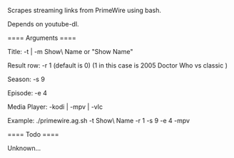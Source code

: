 Scrapes streaming links from PrimeWire using bash.

Depends on youtube-dl.

==== Arguments ====

Title:		-t | -m	Show\ Name or "Show Name"

Result row:	-r	1 (default is 0) (1 in this case is 2005 Doctor Who vs classic )

Season:		-s	9

Episode:	-e	4

Media Player:	-kodi | -mpv | -vlc


Example: ./primewire.ag.sh -t Show\ Name -r 1 -s 9 -e 4 -mpv


==== Todo ====

Unknown...